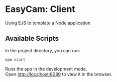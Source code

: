 # EasyCam: Client

Using EJS to template a Node application.

## Available Scripts

In the project directory, you can run:

```
npm start
```

Runs the app in the development mode.<br />
Open [http://localhost:8080](http://localhost:8080) to view it in the browser.
